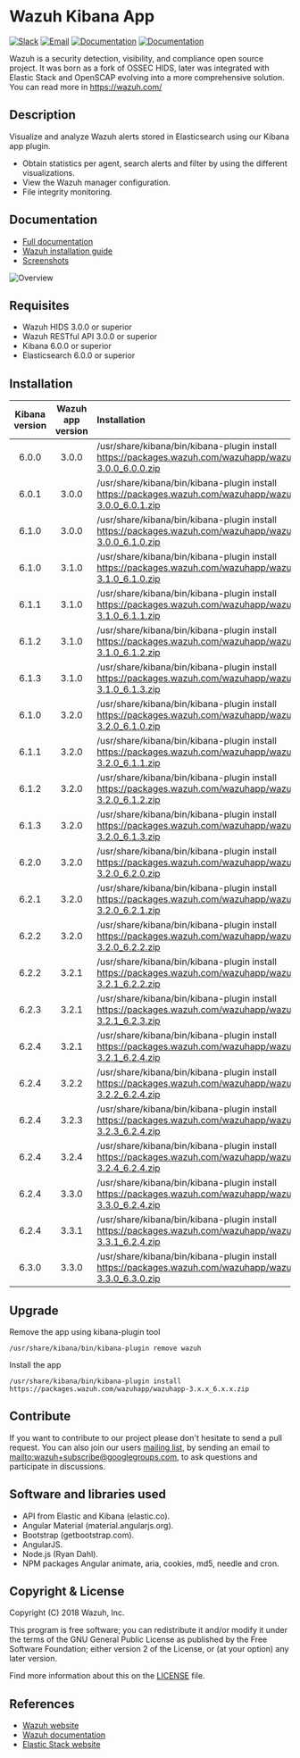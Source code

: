 # Wazuh Kibana App

[![Slack](https://img.shields.io/badge/slack-join-blue.svg)](https://goo.gl/forms/M2AoZC4b2R9A9Zy12)
[![Email](https://img.shields.io/badge/email-join-blue.svg)](https://groups.google.com/forum/#!forum/wazuh)
[![Documentation](https://img.shields.io/badge/docs-view-green.svg)](https://documentation.wazuh.com)
[![Documentation](https://img.shields.io/badge/web-view-green.svg)](https://wazuh.com)

Wazuh is a security detection, visibility, and compliance open source project. It was born as a fork of OSSEC HIDS, later was integrated with Elastic Stack and OpenSCAP evolving into a more comprehensive solution. You can read more in <https://wazuh.com/>

## Description

Visualize and analyze Wazuh alerts stored in Elasticsearch using our Kibana app plugin.

-   Obtain statistics per agent, search alerts and filter by using the different visualizations.
-   View the Wazuh manager configuration.
-   File integrity monitoring.

## Documentation

-   [Full documentation](https://documentation.wazuh.com)
-   [Wazuh installation guide](https://documentation.wazuh.com/current/installation-guide/index.html)
-   [Screenshots](https://documentation.wazuh.com/current/index.html#example-screenshots)

![Overview](https://documentation.wazuh.com/current/_images/overview-general.png)

## Requisites

-   Wazuh HIDS 3.0.0 or superior
-   Wazuh RESTful API 3.0.0 or superior
-   Kibana 6.0.0 or superior
-   Elasticsearch 6.0.0 or superior

## Installation

| Kibana version | Wazuh app version | Installation                                                                                               |
| :------------: | :---------------: | :--------------------------------------------------------------------------------------------------------- |
|      6.0.0     |       3.0.0       | /usr/share/kibana/bin/kibana-plugin install <https://packages.wazuh.com/wazuhapp/wazuhapp-3.0.0_6.0.0.zip> |
|      6.0.1     |       3.0.0       | /usr/share/kibana/bin/kibana-plugin install <https://packages.wazuh.com/wazuhapp/wazuhapp-3.0.0_6.0.1.zip> |
|      6.1.0     |       3.0.0       | /usr/share/kibana/bin/kibana-plugin install <https://packages.wazuh.com/wazuhapp/wazuhapp-3.0.0_6.1.0.zip> |
|      6.1.0     |       3.1.0       | /usr/share/kibana/bin/kibana-plugin install <https://packages.wazuh.com/wazuhapp/wazuhapp-3.1.0_6.1.0.zip> |
|      6.1.1     |       3.1.0       | /usr/share/kibana/bin/kibana-plugin install <https://packages.wazuh.com/wazuhapp/wazuhapp-3.1.0_6.1.1.zip> |
|      6.1.2     |       3.1.0       | /usr/share/kibana/bin/kibana-plugin install <https://packages.wazuh.com/wazuhapp/wazuhapp-3.1.0_6.1.2.zip> |
|      6.1.3     |       3.1.0       | /usr/share/kibana/bin/kibana-plugin install <https://packages.wazuh.com/wazuhapp/wazuhapp-3.1.0_6.1.3.zip> |
|      6.1.0     |       3.2.0       | /usr/share/kibana/bin/kibana-plugin install <https://packages.wazuh.com/wazuhapp/wazuhapp-3.2.0_6.1.0.zip> |
|      6.1.1     |       3.2.0       | /usr/share/kibana/bin/kibana-plugin install <https://packages.wazuh.com/wazuhapp/wazuhapp-3.2.0_6.1.1.zip> |
|      6.1.2     |       3.2.0       | /usr/share/kibana/bin/kibana-plugin install <https://packages.wazuh.com/wazuhapp/wazuhapp-3.2.0_6.1.2.zip> |
|      6.1.3     |       3.2.0       | /usr/share/kibana/bin/kibana-plugin install <https://packages.wazuh.com/wazuhapp/wazuhapp-3.2.0_6.1.3.zip> |
|      6.2.0     |       3.2.0       | /usr/share/kibana/bin/kibana-plugin install <https://packages.wazuh.com/wazuhapp/wazuhapp-3.2.0_6.2.0.zip> |
|      6.2.1     |       3.2.0       | /usr/share/kibana/bin/kibana-plugin install <https://packages.wazuh.com/wazuhapp/wazuhapp-3.2.0_6.2.1.zip> |
|      6.2.2     |       3.2.0       | /usr/share/kibana/bin/kibana-plugin install <https://packages.wazuh.com/wazuhapp/wazuhapp-3.2.0_6.2.2.zip> |
|      6.2.2     |       3.2.1       | /usr/share/kibana/bin/kibana-plugin install <https://packages.wazuh.com/wazuhapp/wazuhapp-3.2.1_6.2.2.zip> |
|      6.2.3     |       3.2.1       | /usr/share/kibana/bin/kibana-plugin install <https://packages.wazuh.com/wazuhapp/wazuhapp-3.2.1_6.2.3.zip> |
|      6.2.4     |       3.2.1       | /usr/share/kibana/bin/kibana-plugin install <https://packages.wazuh.com/wazuhapp/wazuhapp-3.2.1_6.2.4.zip> |
|      6.2.4     |       3.2.2       | /usr/share/kibana/bin/kibana-plugin install <https://packages.wazuh.com/wazuhapp/wazuhapp-3.2.2_6.2.4.zip> |
|      6.2.4     |       3.2.3       | /usr/share/kibana/bin/kibana-plugin install <https://packages.wazuh.com/wazuhapp/wazuhapp-3.2.3_6.2.4.zip> |
|      6.2.4     |       3.2.4       | /usr/share/kibana/bin/kibana-plugin install <https://packages.wazuh.com/wazuhapp/wazuhapp-3.2.4_6.2.4.zip> |
|      6.2.4     |       3.3.0       | /usr/share/kibana/bin/kibana-plugin install <https://packages.wazuh.com/wazuhapp/wazuhapp-3.3.0_6.2.4.zip> |
|      6.2.4     |       3.3.1       | /usr/share/kibana/bin/kibana-plugin install <https://packages.wazuh.com/wazuhapp/wazuhapp-3.3.1_6.2.4.zip> |
|      6.3.0     |       3.3.0       | /usr/share/kibana/bin/kibana-plugin install <https://packages.wazuh.com/wazuhapp/wazuhapp-3.3.0_6.3.0.zip> |

## Upgrade

Remove the app using kibana-plugin tool

    /usr/share/kibana/bin/kibana-plugin remove wazuh

Install the app

    /usr/share/kibana/bin/kibana-plugin install https://packages.wazuh.com/wazuhapp/wazuhapp-3.x.x_6.x.x.zip

## Contribute

If you want to contribute to our project please don't hesitate to send a pull request. You can also join our users [mailing list](https://groups.google.com/d/forum/wazuh), by sending an email to <mailto:wazuh+subscribe@googlegroups.com>, to ask questions and participate in discussions.

## Software and libraries used

-   API from Elastic and Kibana (elastic.co).
-   Angular Material (material.angularjs.org).
-   Bootstrap (getbootstrap.com).
-   AngularJS.
-   Node.js (Ryan Dahl).
-   NPM packages Angular animate, aria, cookies, md5, needle and cron.

## Copyright & License

Copyright (C) 2018 Wazuh, Inc.

This program is free software; you can redistribute it and/or modify it under the terms of the GNU General Public License as published by the Free Software Foundation; either version 2 of the License, or (at your option) any later version.

Find more information about this on the [LICENSE](LICENSE) file.

## References

-   [Wazuh website](https://wazuh.com)
-   [Wazuh documentation](https://documentation.wazuh.com)
-   [Elastic Stack website](https://elastic.co)
